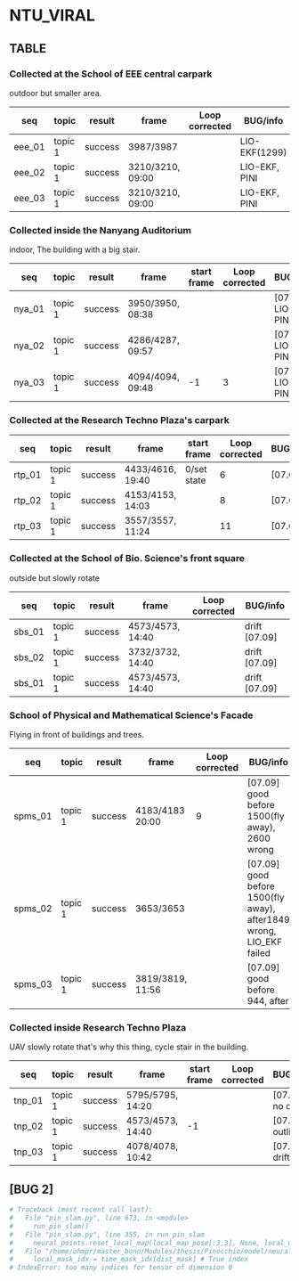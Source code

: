# NTU_VIRAL

## TABLE

### Collected at the School of EEE central carpark

outdoor but smaller area.

| seq   | topic  | result  |         frame    | Loop corrected |     BUG/info         |
| ---   |  ----  | ------  | ---------------- | -------------- | -------------------- |
|eee_01 | topic 1| success | 3987/3987        |                | LIO-EKF(1299) |
|eee_02 | topic 1| success | 3210/3210, 09:00 |                | LIO-EKF, PINI |
|eee_03 | topic 1| success | 3210/3210, 09:00 |                | LIO-EKF, PINI|

### Collected inside the Nanyang Auditorium

indoor, The building with a big stair.

| seq   | topic  | result  |         frame    |  start frame   | Loop corrected |     BUG/info         |
| ---   |  ----  | ---     | ---------------- | -------------- | -------------- | -------------------- |
|nya_01 | topic 1| success | 3950/3950, 08:38 |                |                | [07.09] LIO-EKF, PINI|
|nya_02 | topic 1| success | 4286/4287, 09:57 |                |                | [07.09] LIO-EKF, PINI|
|nya_03 | topic 1| success | 4094/4094, 09:48 |        -1      |      3         | [07.09] LIO-EKF, PINI|

### Collected at the Research Techno Plaza's carpark

| seq   | topic  | result  |       frame      |  start frame   | Loop corrected |     BUG/info         |
| ---   |  ----  | ---     | ---------------- | -------------- | -------------- | -------------------- |
|rtp_01 | topic 1| success | 4433/4616, 19:40 |  0/set state   |              6 |[07.09]|
|rtp_02 | topic 1| success | 4153/4153, 14:03 |                |   8            |[07.09]               |
|rtp_03 | topic 1| success | 3557/3557, 11:24 |                |  11            |[07.09]|

### Collected at the School of Bio. Science's front square

outside but slowly rotate

| seq   | topic  | result  |         frame    | Loop corrected |     BUG/info         |
| ---   |  ----  | ---     | ---------------- | -------------- | -------------------- |
|sbs_01 | topic 1| success | 4573/4573, 14:40 |                | drift [07.09]|
|sbs_02 | topic 1| success | 3732/3732, 14:40 |                | drift [07.09]|
|sbs_01 | topic 1| success | 4573/4573, 14:40 |                | drift [07.09]|

### School of Physical and Mathematical Science's Facade

Flying in front of buildings and trees.

| seq   | topic  | result  |       frame      |   Loop corrected   |        BUG/info      |
| ---   |  ----  | ---     | ---------------- | ------------------ | -------------------- |
|spms_01| topic 1| success | 4183/4183 20:00  |         9          |[07.09] good before 1500(fly away), 2600 wrong|
|spms_02| topic 1| success | 3653/3653        |                    |[07.09] good before 1500(fly away), after1849 wrong, LIO_EKF failed|
|spms_03| topic 1| success | 3819/3819, 11:56 |                    |[07.09] good before 944, after|

### Collected inside Research Techno Plaza

UAV slowly rotate that's why this thing, cycle stair in the building.

| seq   | topic  | result  |         frame    |  start frame   | Loop corrected |     BUG/info         |
| ---   |  ----  | ---     | ---------------- | -------------- | -------------- | -------------------- |
|tnp_01 | topic 1| success | 5795/5795, 14:20 |                |                |[07.09] no out        |
|tnp_02 | topic 1| success | 4573/4573, 14:40 |        -1      |                |[07.09] outlier       |
|tnp_03 | topic 1| success | 4078/4078, 10:42 |                |                |[07.09] drift       |

## [BUG 2]

```bash
# Traceback (most recent call last):
#   File "pin_slam.py", line 673, in <module>
#     run_pin_slam()
#   File "pin_slam.py", line 355, in run_pin_slam
#     neural_points.reset_local_map(local_map_pose[:3,3], None, local_map_frame_id, False, config.loop_local_map_time_window)
#   File "/home/ohmpr/master_bonn/Modules/thesis/Pinocchio/model/neural_points.py", line 422, in reset_local_map
#     local_mask_idx = time_mask_idx[dist_mask] # True index
# IndexError: too many indices for tensor of dimension 0
```
